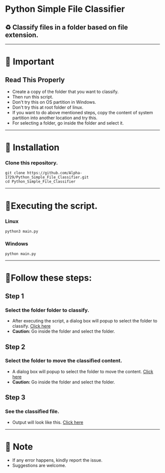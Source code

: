 # Python Simple File Classifier

## :recycle: Classify files in a folder based on file extension.

<hr>
<!-- Important -->

# :beginner: Important

## Read This Properly

<ul>
<li>Create  a copy of the folder that you want to classify.
<li>Then run this script.
<li>Don't try this on OS partition in Windows. 
<li>Don't try this at root folder of linux.
<li>If you want to do above mentioned steps, copy the content of system partition into another location and try this.
<li>For selecting a folder, go inside the folder and select it.
</ul>
<hr>
<!-- Installation -->

# :beginner: Installation

### Clone this repository.

```
git clone https://github.com/Alpha-1729/Python_Simple_File_Classifier.git
cd Python_Simple_File_Classifier
```

<hr>

# :beginner:Executing the script.

### Linux

```
python3 main.py
```

### Windows

```
python main.py
```

<hr>

# :beginner:Follow these steps:

## Step 1

### Select the folder folder to classify.

<ul>
<li>After executing the script, a dialog box will popup to select the folder to classify.
<a target="_blank" href="https://raw.githubusercontent.com/Alpha-1729/Python_Simple_File_Classifier/master/src/select.png">Click here</a>
<li><b>Caution: </b> Go inside the folder and select the folder.
</ul>

## Step 2

### Select the folder to move the classified content.

<ul>
<li>A dialog box will popup to select the folder to move the content.
<a target="_blank" href="https://raw.githubusercontent.com/Alpha-1729/Python_Simple_File_Classifier/master/src/move.png">Click here</a>
<li><b>Caution: </b> Go inside the folder and select the folder.
</ul>

## Step 3

### See the classified file.

<ul>
<li>Output will look like this. 
<a target="_blank" href="https://raw.githubusercontent.com/Alpha-1729/Python_Simple_File_Classifier/master/src/output.png">Click here</a>
</ul>
<hr>

# :beginner: Note

-   If any error happens, kindly report the issue.
-   Suggestions are welcome.
